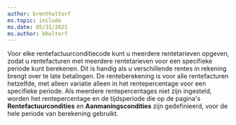 ```yaml
---
author: brentholtorf
ms.topic: include
ms.date: 05/31/2021
ms.author: bholtorf
---
```

Voor elke rentefactuurconditiecode kunt u meerdere rentetarieven opgeven, zodat u rentefacturen met meerdere rentetarieven voor een specifieke periode kunt berekenen. Dit is handig als u verschillende rentes in rekening brengt over te late betalingen. De renteberekening is voor alle rentefacturen hetzelfde, met alleen variatie alleen in het rentepercentage voor een specifieke periode. Als meerdere rentepercentages niet zijn ingesteld, worden het rentepercentage en de tijdsperiode die op de pagina's **Rentefactuurcondities** en **Aanmaningscondities** zijn gedefinieerd, voor de hele periode van berekening gebruikt.